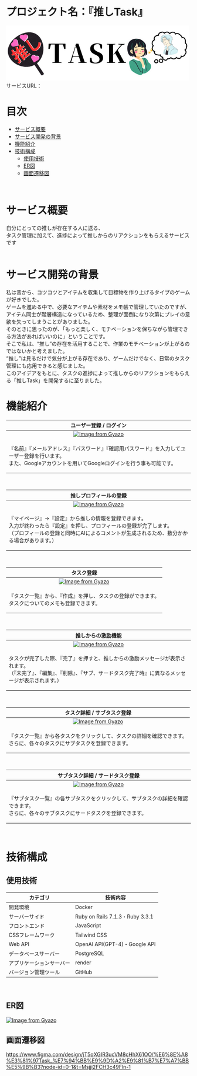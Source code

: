 # プロジェクト名：『推しTask』
<img width="500" src="app/assets/images/OshiTask_logo2.png"><br>
サービスURL：
<br>

# 目次
- [サービス概要](#サービス概要)
- [サービス開発の背景](#サービス開発の背景)
- [機能紹介](#機能紹介)
- [技術構成](#技術構成)
  - [使用技術](#使用技術)
  - [ER図](#er図)
  - [画面遷移図](#画面遷移図)<br>
<br>

# サービス概要
自分にとっての推しが存在する人に送る、<br>
タスク管理に加えて、進捗によって推しからのリアクションをもらえるサービスです<br>
<br>

# サービス開発の背景
私は昔から、コツコツとアイテムを収集して目標物を作り上げるタイプのゲームが好きでした。  
ゲームを進める中で、必要なアイテムや素材をメモ帳で管理していたのですが、アイテム同士が階層構造になっているため、整理が面倒になり次第にプレイの意欲を失ってしまうことがありました。
<br>
そのときに思ったのが、「もっと楽しく、モチベーションを保ちながら管理できる方法があればいいのに」ということです。  
そこで私は、“推し”の存在を活用することで、作業のモチベーションが上がるのではないかと考えました。
<br>
“推し”は見るだけで気分が上がる存在であり、ゲームだけでなく、日常のタスク管理にも応用できると感じました。  
このアイデアをもとに、タスクの進捗によって推しからのリアクションをもらえる「推しTask」を開発するに至りました。
<br>

# 機能紹介

| ユーザー登録 / ログイン |
| :---: | 
| [![Image from Gyazo](https://i.gyazo.com/8e66d78a4099622bc3137110f77dceca.gif)](https://gyazo.com/8e66d78a4099622bc3137110f77dceca) |
| <p align="left">『名前』『メールアドレス』『パスワード』『確認用パスワード』を入力してユーザー登録を行います。<br>また、Googleアカウントを用いてGoogleログインを行う事も可能です。</p> |
<br>

| 推しプロフィールの登録 |
| :---: | 
| [![Image from Gyazo](https://i.gyazo.com/d4853a67085daafddcf02bc63c0de95d.gif)](https://gyazo.com/d4853a67085daafddcf02bc63c0de95d) |
| <p align="left">『マイページ』→『設定』から推しの情報を登録できます。<br>入力が終わったら『設定』を押し、プロフィールの登録が完了します。<br>（プロフィールの登録と同時にAIによるコメントが生成されるため、数分かかる場合があります。）</p> |
<br>

| タスク登録 |
| :---: | 
| [![Image from Gyazo](https://i.gyazo.com/8493dc236fa96b2d2502825b52876bcb.gif)](https://gyazo.com/8493dc236fa96b2d2502825b52876bcb)|
| <p align="left">『タスク一覧』から、『作成』を押し、タスクの登録ができます。<br>タスクについてのメモも登録できます。</p> |
<br>

| 推しからの激励機能 |
| :---: | 
| [![Image from Gyazo](https://i.gyazo.com/051b1f524dbe2629b47d3fa5774d1a36.gif)](https://gyazo.com/051b1f524dbe2629b47d3fa5774d1a36) |
| <p align="left">タスクが完了した際、『完了』を押すと、推しからの激励メッセージが表示されます。<br>（『未完了』、『編集』、『削除』、『サブ、サードタスク完了時』に異なるメッセージが表示されます。）</p> |
<br>

| タスク詳細 / サブタスク登録 |
| :---: | 
| [![Image from Gyazo](https://i.gyazo.com/fca88977a7c9f9a1ad6db6536042d5d4.gif)](https://gyazo.com/fca88977a7c9f9a1ad6db6536042d5d4) |
| <p align="left">『タスク一覧』から各タスクをクリックして、タスクの詳細を確認できます。<br>さらに、各々のタスクにサブタスクを登録できます。</p> |
<br>

| サブタスク詳細 / サードタスク登録 |
| :---: | 
| [![Image from Gyazo](https://i.gyazo.com/02fd8b1df645816e75ee25c558d7f1fe.gif)](https://gyazo.com/02fd8b1df645816e75ee25c558d7f1fe) |
| <p align="left">『サブタスク一覧』の各サブタスクをクリックして、サブタスクの詳細を確認できます。<br>さらに、各々のサブタスクにサードタスクを登録できます。</p> |
<br>

# 技術構成

## 使用技術
| カテゴリ | 技術内容 |
| --- | --- | 
| 開発環境 | Docker | 
| サーバーサイド | Ruby on Rails 7.1.3・Ruby 3.3.1 |
| フロントエンド | JavaScript |
| CSSフレームワーク | Tailwind CSS |
| Web API | OpenAI API(GPT-4)・Google API |
| データベースサーバー | PostgreSQL |
| アプリケーションサーバー | render |
| バージョン管理ツール | GitHub |
<br>

## ER図
[![Image from Gyazo](https://i.gyazo.com/4513792d99efb58800a00f415dc68c2f.png)](https://gyazo.com/4513792d99efb58800a00f415dc68c2f)
<br>

## 画面遷移図
https://www.figma.com/design/jT5qXGIR3ucVM8cHhX61OO/%E6%8E%A8%E3%81%97Task_%E7%94%BB%E9%9D%A2%E9%81%B7%E7%A7%BB%E5%9B%B3?node-id=0-1&t=Msjji2FCH3c49Fln-1
